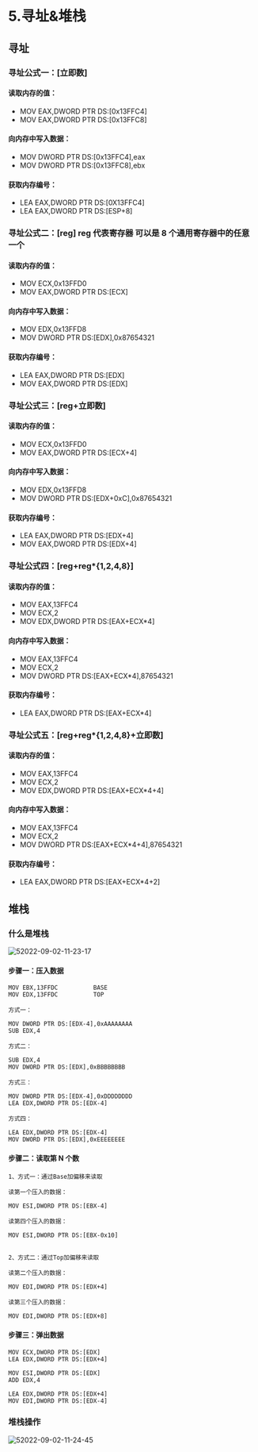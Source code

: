 # 5.寻址&堆栈

## 寻址

### 寻址公式一：[立即数]

#### 读取内存的值：

- MOV EAX,DWORD PTR DS:[0x13FFC4]
- MOV EAX,DWORD PTR DS:[0x13FFC8]

#### 向内存中写入数据：

- MOV DWORD PTR DS:[0x13FFC4],eax
- MOV DWORD PTR DS:[0x13FFC8],ebx

#### 获取内存编号：

- LEA EAX,DWORD PTR DS:[0X13FFC4]
- LEA EAX,DWORD PTR DS:[ESP+8]

### 寻址公式二：[reg] reg 代表寄存器 可以是 8 个通用寄存器中的任意一个

#### 读取内存的值：

- MOV ECX,0x13FFD0
- MOV EAX,DWORD PTR DS:[ECX]

#### 向内存中写入数据：

- MOV EDX,0x13FFD8
- MOV DWORD PTR DS:[EDX],0x87654321

#### 获取内存编号：

- LEA EAX,DWORD PTR DS:[EDX]
- MOV EAX,DWORD PTR DS:[EDX]

### 寻址公式三：[reg+立即数]

#### 读取内存的值：

- MOV ECX,0x13FFD0
- MOV EAX,DWORD PTR DS:[ECX+4]

#### 向内存中写入数据：

- MOV EDX,0x13FFD8
- MOV DWORD PTR DS:[EDX+0xC],0x87654321

#### 获取内存编号：

- LEA EAX,DWORD PTR DS:[EDX+4]
- MOV EAX,DWORD PTR DS:[EDX+4]

### 寻址公式四：[reg+reg*{1,2,4,8}]

#### 读取内存的值：

- MOV EAX,13FFC4
- MOV ECX,2
- MOV EDX,DWORD PTR DS:[EAX+ECX*4]

#### 向内存中写入数据：

- MOV EAX,13FFC4
- MOV ECX,2
- MOV DWORD PTR DS:[EAX+ECX*4],87654321

#### 获取内存编号：

- LEA EAX,DWORD PTR DS:[EAX+ECX*4]

### 寻址公式五：[reg+reg*{1,2,4,8}+立即数]

#### 读取内存的值：

- MOV EAX,13FFC4
- MOV ECX,2
- MOV EDX,DWORD PTR DS:[EAX+ECX*4+4]

#### 向内存中写入数据：

- MOV EAX,13FFC4
- MOV ECX,2
- MOV DWORD PTR DS:[EAX+ECX*4+4],87654321

#### 获取内存编号：

- LEA EAX,DWORD PTR DS:[EAX+ECX*4+2]

## 堆栈

### 什么是堆栈

<img src="https://raw.githubusercontent.com/Amyas/picgo-bed/master/amyas.github.io/52022-09-02-11-23-17.png" alt="52022-09-02-11-23-17" width="" height="" />

#### 步骤一：压入数据

    MOV EBX,13FFDC			BASE
    MOV EDX,13FFDC			TOP

    方式一：

    MOV DWORD PTR DS:[EDX-4],0xAAAAAAAA
    SUB EDX,4

    方式二：

    SUB EDX,4
    MOV DWORD PTR DS:[EDX],0xBBBBBBBB

    方式三：

    MOV DWORD PTR DS:[EDX-4],0xDDDDDDDD
    LEA EDX,DWORD PTR DS:[EDX-4]

    方式四：

    LEA EDX,DWORD PTR DS:[EDX-4]
    MOV DWORD PTR DS:[EDX],0xEEEEEEEE

#### 步骤二：读取第 N 个数

    1、方式一：通过Base加偏移来读取

    读第一个压入的数据：

    MOV ESI,DWORD PTR DS:[EBX-4]

    读第四个压入的数据：

    MOV ESI,DWORD PTR DS:[EBX-0x10]


    2、方式二：通过Top加偏移来读取

    读第二个压入的数据：

    MOV EDI,DWORD PTR DS:[EDX+4]

    读第三个压入的数据：

    MOV EDI,DWORD PTR DS:[EDX+8]

#### 步骤三：弹出数据

    MOV ECX,DWORD PTR DS:[EDX]
    LEA EDX,DWORD PTR DS:[EDX+4]

    MOV ESI,DWORD PTR DS:[EDX]
    ADD EDX,4

    LEA EDX,DWORD PTR DS:[EDX+4]
    MOV EDI,DWORD PTR DS:[EDX-4]

### 堆栈操作

<img src="https://raw.githubusercontent.com/Amyas/picgo-bed/master/amyas.github.io/52022-09-02-11-24-45.png" alt="52022-09-02-11-24-45" width="" height="" />